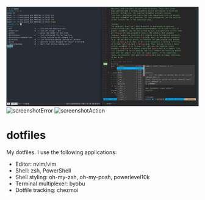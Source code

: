 ![screenshot](https://raw.githubusercontent.com/AvivYaish/dotfiles/master/screenshot.jpg)
![screenshotError](https://user-images.githubusercontent.com/12000894/144314558-065dffa8-ad35-447a-984e-01de5270f8c6.jpg)
![screenshotAction](https://user-images.githubusercontent.com/12000894/144314568-390f2795-51cd-4c81-b96d-39bee1518680.jpg)

# dotfiles
My dotfiles.
I use the following applications:
- Editor: nvim/vim
- Shell: zsh, PowerShell
- Shell styling: oh-my-zsh, oh-my-posh, powerlevel10k
- Terminal multiplexer: byobu
- Dotfile tracking: chezmoi
